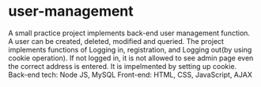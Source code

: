 # user-management
A small practice project implements back-end user management function. <br />
A user can be created, deleted, modified and queried. 
The project implements functions of Logging in, registration, and Logging out(by using cookie operation). 
If not logged in, it is not allowed to see admin page even the correct address is entered. It is impelmented by setting up cookie. 
Back-end tech: Node JS, MySQL
Front-end: HTML, CSS, JavaScript, AJAX
